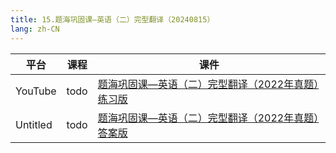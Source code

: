```yaml
---
title: 15.题海巩固课—英语（二）完型翻译（20240815）
lang: zh-CN
---
```



| 平台       | 课程   | 课件                                                                                                                                                                                                                                                                                                                                      |
|----------|------|-----------------------------------------------------------------------------------------------------------------------------------------------------------------------------------------------------------------------------------------------------------------------------------------------------------------------------------------|
| YouTube  | todo | [题海巩固课—英语（二）完型翻译（2022年真题）练习版](../../public/english/%E8%8B%B1%E8%AF%AD%E4%BA%8C-%E6%AD%A3%E5%BC%8F%E8%AF%BE/pdf/%E9%A2%98%E6%B5%B7%E5%B7%A9%E5%9B%BA%E8%AF%BE%E2%80%94%E8%8B%B1%E8%AF%AD%EF%BC%88%E4%BA%8C%EF%BC%89%E5%AE%8C%E5%9E%8B%E7%BF%BB%E8%AF%91%EF%BC%882022%E5%B9%B4%E7%9C%9F%E9%A2%98%EF%BC%89%E7%BB%83%E4%B9%A0%E7%89%88.pdf) |
| Untitled | todo | [题海巩固课—英语（二）完型翻译（2022年真题）答案版](../../public/english/%E8%8B%B1%E8%AF%AD%E4%BA%8C-%E6%AD%A3%E5%BC%8F%E8%AF%BE/pdf/%E9%A2%98%E6%B5%B7%E5%B7%A9%E5%9B%BA%E8%AF%BE%E2%80%94%E8%8B%B1%E8%AF%AD%EF%BC%88%E4%BA%8C%EF%BC%89%E5%AE%8C%E5%9E%8B%E7%BF%BB%E8%AF%91%EF%BC%882022%E5%B9%B4%E7%9C%9F%E9%A2%98%EF%BC%89%E7%AD%94%E6%A1%88%E7%89%88.pdf) |









